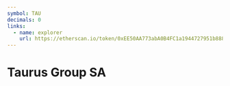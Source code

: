 ```yaml
---
symbol: TAU
decimals: 0
links:
  - name: explorer
    url: https://etherscan.io/token/0xEE50AA773abA0B4FC1a1944727951b88883a3f23
---
```


# Taurus Group SA
